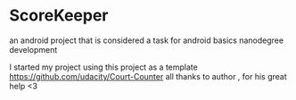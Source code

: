 # ScoreKeeper
an android project that is considered a task for android basics nanodegree development

I started my project using this project as a template https://github.com/udacity/Court-Counter all thanks to author , for his great help <3
